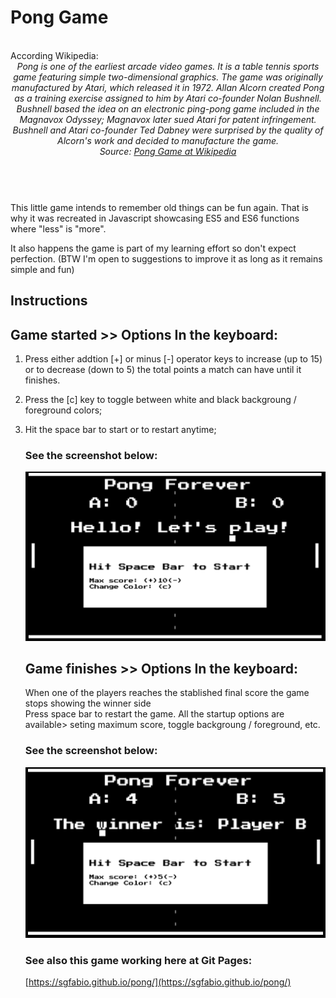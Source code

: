 # Pong Game
<br>
According Wikipedia:
<header>
        <i> Pong is one of the earliest arcade video games. It is a table tennis sports game featuring simple two-dimensional graphics. 
                The game was originally manufactured by Atari, which released it in 1972. Allan Alcorn created Pong as a training exercise assigned to him by Atari co-founder Nolan Bushnell. Bushnell based the idea on an electronic ping-pong game included in the Magnavox Odyssey; Magnavox later sued Atari for patent infringement. Bushnell and Atari co-founder Ted Dabney were surprised by the quality of Alcorn's work and decided to manufacture the game.
                <br>Source:  <a href="https://en.wikipedia.org/wiki/Pong:">Pong Game at Wikipedia</a>
                </i>
                <br><br>

</header>
<section>
    <p>
        This little game intends to remember old things can be fun again.
         That is why it was recreated in Javascript  showcasing ES5 and ES6 functions where "less" is "more".
    </p>
    <p>
        It also happens the game is part of my learning effort so don't expect perfection. (BTW I'm open to suggestions to improve it as long as it remains simple and fun) 
    </p>
</section>
<section>
    <p> <h1>
        Instructions
        </h1>
    </p>
    <p>
        <h2>
            Game started >> Options In the keyboard:
        </h2>
    </p>
    

1. Press either addtion [+] or minus [-] operator keys to increase (up to 15) or to 
 decrease (down to 5) the total points a match can have until it finishes.

2. Press the [c] key to toggle between white and black backgroung / foreground colors;

3. Hit the space bar to start or to restart anytime; 



    ### See the screenshot below:

    ![](/img/Pong_Forever_Start_scr.png)  
    
    ## Game finishes >> Options In the keyboard:
    
    When one of the players reaches the stablished final score the game stops showing the winner side  
    Press space bar to restart the game. All the startup options are available> seting maximum score, toggle backgroung / foreground, etc.
    
    ### See the screenshot below:
    
    ![](/img/Pong_Forever_Final_scr.png)


    ### See also this game working here at Git Pages:
  
  
    [https://sgfabio.github.io/pong/](https://sgfabio.github.io/pong/)
  
